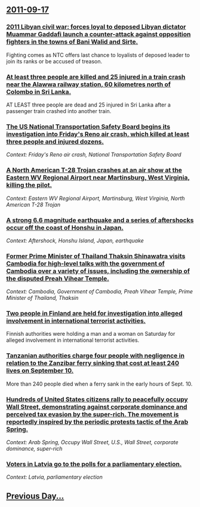 ## [2011-09-17](/news/2011/09/17/index.md)

### [2011 Libyan civil war: forces loyal to deposed Libyan dictator Muammar Gaddafi launch a counter-attack against opposition fighters in the towns of Bani Walid and Sirte.  ](/news/2011/09/17/2011-libyan-civil-war-forces-loyal-to-deposed-libyan-dictator-muammar-gaddafi-launch-a-counter-attack-against-opposition-fighters-in-the-to.md)
Fighting comes as NTC offers last chance to loyalists of deposed leader to join its ranks or be accused of treason.

### [At least three people are killed and 25 injured in a train crash near the Alawwa railway station, 60 kilometres north of Colombo in Sri Lanka. ](/news/2011/09/17/at-least-three-people-are-killed-and-25-injured-in-a-train-crash-near-the-alawwa-railway-station-60-kilometres-north-of-colombo-in-sri-lank.md)
AT LEAST three people are dead and 25 injured in Sri Lanka after a passenger train crashed into another train.

### [The US National Transportation Safety Board begins its investigation into Friday's Reno air crash, which killed at least three people and injured dozens. ](/news/2011/09/17/the-us-national-transportation-safety-board-begins-its-investigation-into-friday-s-reno-air-crash-which-killed-at-least-three-people-and-in.md)
_Context: Friday's Reno air crash, National Transportation Safety Board_

### [A North American T-28 Trojan crashes at an air show at the Eastern WV Regional Airport near Martinsburg, West Virginia, killing the pilot. ](/news/2011/09/17/a-north-american-t-28-trojan-crashes-at-an-air-show-at-the-eastern-wv-regional-airport-near-martinsburg-west-virginia-killing-the-pilot.md)
_Context: Eastern WV Regional Airport, Martinsburg, West Virginia, North American T-28 Trojan_

### [A strong 6.6 magnitude earthquake and a series of aftershocks occur off the coast of Honshu in Japan. ](/news/2011/09/17/a-strong-6-6-magnitude-earthquake-and-a-series-of-aftershocks-occur-off-the-coast-of-honshu-in-japan.md)
_Context: Aftershock, Honshu Island, Japan, earthquake_

### [Former Prime Minister of Thailand Thaksin Shinawatra visits Cambodia for high-level talks with the government of Cambodia over a variety of issues, including the ownership of the disputed Preah Vihear Temple. ](/news/2011/09/17/former-prime-minister-of-thailand-thaksin-shinawatra-visits-cambodia-for-high-level-talks-with-the-government-of-cambodia-over-a-variety-of.md)
_Context: Cambodia, Government of Cambodia, Preah Vihear Temple, Prime Minister of Thailand, Thaksin_

### [Two people in Finland are held for investigation into alleged involvement in international terrorist activities. ](/news/2011/09/17/two-people-in-finland-are-held-for-investigation-into-alleged-involvement-in-international-terrorist-activities.md)
Finnish authorities were holding a man and a woman on Saturday for alleged involvement in international terrorist activities.

### [Tanzanian authorities charge four people with negligence in relation to the Zanzibar ferry sinking that cost at least 240 lives on September 10. ](/news/2011/09/17/tanzanian-authorities-charge-four-people-with-negligence-in-relation-to-the-zanzibar-ferry-sinking-that-cost-at-least-240-lives-on-september.md)
More than 240 people died when a ferry sank in the early hours of Sept. 10.

### [Hundreds of United States citizens rally to peacefully occupy Wall Street, demonstrating against corporate dominance and perceived tax evasion by the super-rich. The movement is reportedly inspired by the periodic protests tactic of the Arab Spring. ](/news/2011/09/17/hundreds-of-united-states-citizens-rally-to-peacefully-occupy-wall-street-demonstrating-against-corporate-dominance-and-perceived-tax-evasi.md)
_Context: Arab Spring, Occupy Wall Street, U.S., Wall Street, corporate dominance, super-rich_

### [Voters in Latvia go to the polls for a parliamentary election. ](/news/2011/09/17/voters-in-latvia-go-to-the-polls-for-a-parliamentary-election.md)
_Context: Latvia, parliamentary election_

## [Previous Day...](/news/2011/09/16/index.md)

